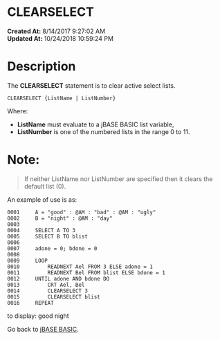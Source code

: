 # CLEARSELECT

**Created At:** 8/14/2017 9:27:02 AM  
**Updated At:** 10/24/2018 10:59:24 PM  


# Description 

The **CLEARSELECT** statement is to clear active select lists.

```
CLEARSELECT {ListName | ListNumber}
```

Where:

- **ListName** must evaluate to a jBASE BASIC list variable,
- **ListNumber** is one of the numbered lists in the range 0 to 11.


# Note:


> If neither ListName nor ListNumber are specified then it clears the default list (0).


An example of use is as:

```
0001     A = "good" : @AM : "bad" : @AM : "ugly"
0002     B = "night" : @AM : "day"
0003
0004     SELECT A TO 3
0005     SELECT B TO blist
0006
0007     adone = 0; bdone = 0
0008
0009     LOOP
0010         READNEXT Ael FROM 3 ELSE adone = 1
0011         READNEXT Bel FROM blist ELSE bdone = 1
0012     UNTIL adone AND bdone DO
0013         CRT Ael, Bel
0014         CLEARSELECT 3
0015         CLEARSELECT blist
0016     REPEAT
```

to display: good night



Go back to [jBASE BASIC](263498-jbase-basic).
